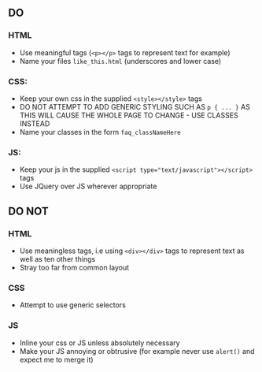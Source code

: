 ## DO

### HTML
* Use meaningful tags (`<p></p>` tags to represent text for example)
* Name your files `like_this.html` (underscores and lower case)

### CSS:
* Keep your own css in the supplied `<style></style>` tags
* DO NOT ATTEMPT TO ADD GENERIC STYLING SUCH AS `p { ... }` AS THIS WILL CAUSE THE WHOLE PAGE TO CHANGE - USE CLASSES INSTEAD
* Name your classes in the form `faq_classNameHere`

### JS:
* Keep your js in the supplied `<script type="text/javascript"></script>` tags
* Use JQuery over JS wherever appropriate


## DO NOT

### HTML
* Use meaningless tags, i.e using `<div></div>` tags to represent text as well as ten other things
* Stray too far from common layout

### CSS

* Attempt to use generic selectors

### JS
* Inline your css or JS unless absolutely necessary
* Make your JS annoying or obtrusive (for example never use `alert()` and expect me to merge it)
